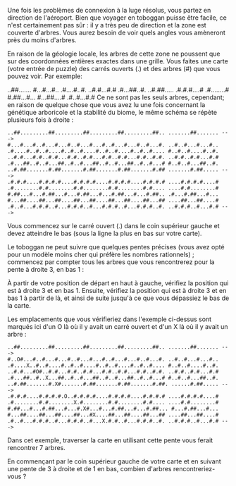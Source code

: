 Une fois les problèmes de connexion à la luge résolus, vous partez en direction de l'aéroport. Bien que voyager en toboggan puisse être facile, ce n'est certainement pas sûr : il y a très peu de direction et la zone est couverte d'arbres. Vous aurez besoin de voir quels angles vous amèneront près du moins d'arbres.

En raison de la géologie locale, les arbres de cette zone ne poussent que sur des coordonnées entières exactes dans une grille. Vous faites une carte (votre entrée de puzzle) des carrés ouverts (.) et des arbres (#) que vous pouvez voir. Par exemple:

..##.......
#...#...#..
.#....#..#.
..#.#...#.#
.#...##..#.
..#.##.....
.#.#.#....#
.#........#
#.##...#...
#...##....#
.#..#...#.#
Ce ne sont pas les seuls arbres, cependant; en raison de quelque chose que vous avez lu une fois concernant la génétique arboricole et la stabilité du biome, le même schéma se répète plusieurs fois à droite :

    ..##.........##.........##.........##.........##.. .......##....... --->
    #...#...#..#...#...#..#...#...#..#...#...#..#...#. ..#..#...#...#..
    .#....#..#..#....#..#..#....#..#..#....#..#..#.... #..#..#....#..#.
    ..#.#...#.#..#.#...#.#..#.#...#.#..#.#...#.#..#.#. ..#.#..#.#...#.#
    .#...##..#..#...##..#..#...##..#..#...##..#..#...# #..#..#...##..#.
    ..#.##.......#.##.......#.##.......#.##.......#.## .......#.##..... --->
    .#.#.#....#.#.#.#....#.#.#.#....#.#.#.#....#.#.#.# ....#.#.#.#....#
    .#........#.#........#.#........#.#........#.#.... ....#.#........#
    #.##...#...#.##...#...#.##...#...#.##...#...#.##.. .#...#.##...#...
    #...##....##...##....##...##....##...##....##...## ....##...##....#
    .#..#...#.#.#..#...#.#.#..#...#.#.#..#...#.#.#..#. ..#.#.#..#...#.# --->
    
Vous commencez sur le carré ouvert (.) dans le coin supérieur gauche et devez atteindre le bas (sous la ligne la plus en bas sur votre carte).

Le toboggan ne peut suivre que quelques pentes précises (vous avez opté pour un modèle moins cher qui préfère les nombres rationnels) ; commencez par compter tous les arbres que vous rencontrerez pour la pente à droite 3, en bas 1 :

À partir de votre position de départ en haut à gauche, vérifiez la position qui est à droite 3 et en bas 1. Ensuite, vérifiez la position qui est à droite 3 et en bas 1 à partir de là, et ainsi de suite jusqu'à ce que vous dépassiez le bas de la carte.

Les emplacements que vous vérifieriez dans l'exemple ci-dessus sont marqués ici d'un O là où il y avait un carré ouvert et d'un X là où il y avait un arbre :

    ..##.........##.........##.........##.........##.. .......##....... --->
    #..O#...#..#...#...#..#...#...#..#...#...#..#...#. ..#..#...#...#..
    .#....X..#..#....#..#..#....#..#..#....#..#..#.... #..#..#....#..#.
    ..#.#...#O#..#.#...#.#..#.#...#.#..#.#...#.#..#.#. ..#.#..#.#...#.#
    .#...##..#..X...##..#..#...##..#..#...##..#..#...# #..#..#...##..#.
    ..#.##.......#.X#.......#.##.......#.##.......#.##. ......#.##..... --->
    .#.#.#....#.#.#.#.O..#.#.#.#....#.#.#.#....#.#.#.# ....#.#.#.#....#
    .#........#.#........X.#........#.#........#.#.... ....#.#........#
    #.##...#...#.##...#...#.X#...#...#.##...#...#.##... #...#.##...#...
    #...##....##...##....##...#X....##...##....##...## ....##...##....#
    .#..#...#.#.#..#...#.#.#..#...X.#.#..#...#.#.#..#. ..#.#.#..#...#.# --->

Dans cet exemple, traverser la carte en utilisant cette pente vous ferait rencontrer 7 arbres.

En commençant par le coin supérieur gauche de votre carte et en suivant une pente de 3 à droite et de 1 en bas, combien d'arbres rencontreriez-vous ?